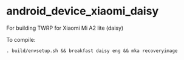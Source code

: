 # android_device_xiaomi_daisy

For building TWRP for Xiaomi Mi A2 lite (daisy)

To compile:

```
. build/envsetup.sh && breakfast daisy eng && mka recoveryimage
```
